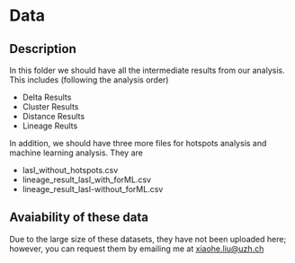 # Data

## Description
In this folder we should have all the intermediate results from our analysis. This includes (following the analysis order)
- Delta Results
- Cluster Results
- Distance Results
- Lineage Reults

In addition, we should have three more files for hotspots analysis and machine learning analysis. They are
- lasI_without_hotspots.csv
- lineage_result_lasI_with_forML.csv
- lineage_result_lasI-without_forML.csv

## Avaiability of these data
Due to the large size of these datasets, they have not been uploaded here; however, you can request them by emailing me at xiaohe.liu@uzh.ch
